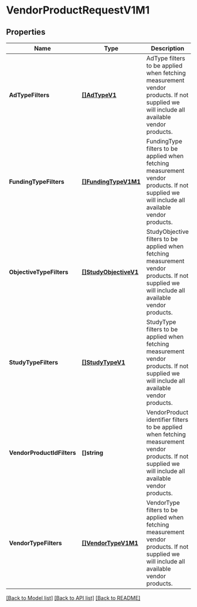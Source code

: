 # VendorProductRequestV1M1

## Properties
Name | Type | Description | Notes
------------ | ------------- | ------------- | -------------
**AdTypeFilters** | [**[]AdTypeV1**](AdTypeV1.md) | AdType filters to be applied when fetching measurement vendor products. If not supplied we will include all available vendor products. | [optional] [default to null]
**FundingTypeFilters** | [**[]FundingTypeV1M1**](FundingTypeV1M1.md) | FundingType filters to be applied when fetching measurement vendor products. If not supplied we will include all available vendor products. | [optional] [default to null]
**ObjectiveTypeFilters** | [**[]StudyObjectiveV1**](StudyObjectiveV1.md) | StudyObjective filters to be applied when fetching measurement vendor products. If not supplied we will include all available vendor products. | [optional] [default to null]
**StudyTypeFilters** | [**[]StudyTypeV1**](StudyTypeV1.md) | StudyType filters to be applied when fetching measurement vendor products. If not supplied we will include all available vendor products. | [optional] [default to null]
**VendorProductIdFilters** | **[]string** | VendorProduct identifier filters to be applied when fetching measurement vendor products. If not supplied we will include all available vendor products. | [optional] [default to null]
**VendorTypeFilters** | [**[]VendorTypeV1M1**](VendorTypeV1M1.md) | VendorType filters to be applied when fetching measurement vendor products. If not supplied we will include all available vendor products. | [optional] [default to null]

[[Back to Model list]](../README.md#documentation-for-models) [[Back to API list]](../README.md#documentation-for-api-endpoints) [[Back to README]](../README.md)

